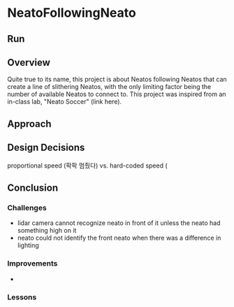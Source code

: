 # NeatoFollowingNeato

## Run

## Overview
Quite true to its name, this project is about Neatos following Neatos that can create a line of slithering Neatos, with the only limiting factor being the number of available Neatos to connect to. This project was inspired from an in-class lab, "Neato Soccer" (link here). 

## Approach

## Design Decisions
proportional speed (팍팍 멈췄다)  vs. hard-coded speed (

## Conclusion

### Challenges
- lidar camera cannot recognize neato in front of it unless the neato had something high on it
- neato could not identify the front neato when there was a difference in lighting

### Improvements
- 

### Lessons
